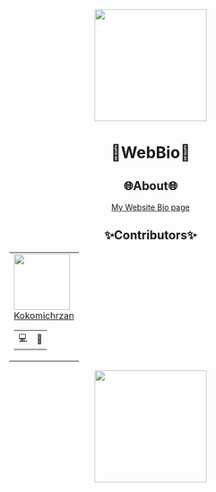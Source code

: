 <div align=center>
  <img height=200px src="https://github.com/Kokomichrzan/Kokomichrzan-Repo-Template/blob/main/Assets/BackGround.gif">
<h1>💖WebBio💖</h1>
<h2>🌐About🌐</h2>
<a href="https://kokomichrzan.github.io/WebBio/">My Website Bio page </a>
<h2>✨Contributors✨</h2>
<table>
  <td>
    <a href="https://github.com/Kokomichrzan"><img height=100px src="https://avatars.githubusercontent.com/u/62157770?v=4"></a>
    <a href="https://github.com/Kokomichrzan"><div align=center>Kokomichrzan</div></a>
    <table>
      <td title="Programing">💻</td>
      <td title="Manage">💼</td>
    </table>
  </td>
</table>

<img height=200px src="https://github.com/Kokomichrzan/Kokomichrzan-Repo-Template/blob/main/Assets/Pak.gif">

</div>
